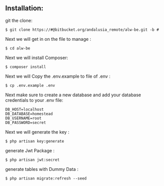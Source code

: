 ## Installation:

git the clone:

    $ git clone https://#@bitbucket.org/andalusia_remote/alw-be.git -b #
Next we will get in on the file to manage :

    $ cd alw-be
    
Next we will install Composer:

    $ composer install 
Next we will Copy the .env.example to file of .env :

    $ cp .env.example .env 

Next make sure to create a new database and add your database credentials to your .env file:

    DB_HOST=localhost
    DB_DATABASE=homestead
    DB_USERNAME=root
    DB_PASSWORD=secret 
 Next we will generate the key :
    
    $ php artisan key:generate 
generate Jwt Package :

    $ php artisan jwt:secret 
     
 generate tables with Dummy Data :
    
    $ php artisan migrate:refresh --seed

